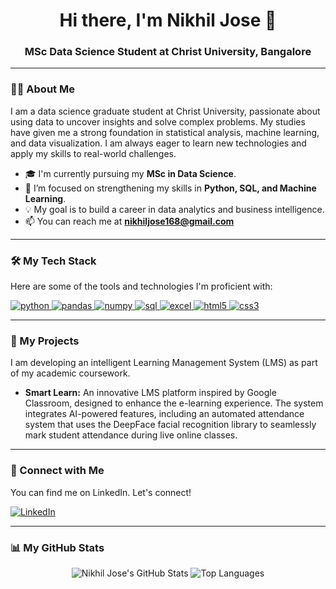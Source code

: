 <div id="header" align="center">
  <h1>
    Hi there, I'm Nikhil Jose 👋
  </h1>
  <h3>
    MSc Data Science Student at Christ University, Bangalore
  </h3>
</div>

---

### 👨‍💻 About Me

I am a data science graduate student at Christ University, passionate about using data to uncover insights and solve complex problems. My studies have given me a strong foundation in statistical analysis, machine learning, and data visualization. I am always eager to learn new technologies and apply my skills to real-world challenges.

- 🎓 I'm currently pursuing my **MSc in Data Science**.
- 🌱 I’m focused on strengthening my skills in **Python, SQL, and Machine Learning**.
- 💡 My goal is to build a career in data analytics and business intelligence.
- 📫 You can reach me at **nikhiljose168@gmail.com**

---

### 🛠️ My Tech Stack

Here are some of the tools and technologies I'm proficient with:

<p align="left">
  <a href="https://www.python.org" target="_blank" rel="noreferrer">
    <img src="https://img.shields.io/badge/Python-3776AB?style=for-the-badge&logo=python&logoColor=white" alt="python" />
  </a>
  <a href="https://pandas.pydata.org/" target="_blank" rel="noreferrer">
    <img src="https://img.shields.io/badge/Pandas-150458?style=for-the-badge&logo=pandas&logoColor=white" alt="pandas" />
  </a>
  <a href="https://numpy.org/" target="_blank" rel="noreferrer">
    <img src="https://img.shields.io/badge/NumPy-013243?style=for-the-badge&logo=numpy&logoColor=white" alt="numpy" />
  </a>
  <a href="https://www.microsoft.com/en-us/sql-server" target="_blank" rel="noreferrer">
    <img src="https://img.shields.io/badge/SQL-025E8C?style=for-the-badge&logo=microsoft-sql-server&logoColor=white" alt="sql" />
  </a>
  <a href="https://www.microsoft.com/en-us/microsoft-365/excel" target="_blank" rel="noreferrer">
    <img src="https://img.shields.io/badge/Excel-217346?style=for-the-badge&logo=microsoft-excel&logoColor=white" alt="excel" />
  </a>
  <a href="https://www.w3.org/html/" target="_blank" rel="noreferrer">
    <img src="https://img.shields.io/badge/HTML5-E34F26?style=for-the-badge&logo=html5&logoColor=white" alt="html5" />
  </a>
  <a href="https://www.w3.org/css/" target="_blank" rel="noreferrer">
    <img src="https://img.shields.io/badge/CSS3-1572B6?style=for-the-badge&logo=css3&logoColor=white" alt="css3" />
  </a>
</p>

---

### 🚀 My Projects

I am developing an intelligent Learning Management System (LMS) as part of my academic coursework.

-   **Smart Learn:** An innovative LMS platform inspired by Google Classroom, designed to enhance the e-learning experience. The system integrates AI-powered features, including an automated attendance system that uses the DeepFace facial recognition library to seamlessly mark student attendance during live online classes.

---

### 🔗 Connect with Me

You can find me on LinkedIn. Let's connect!

<p align="left">
  <a href="https://www.linkedin.com/in/nikhil-jose-" target="_blank">
    <img src="https://img.shields.io/badge/LinkedIn-0077B5?style=for-the-badge&logo=linkedin&logoColor=white" alt="LinkedIn">
  </a>
</p>

---

### 📊 My GitHub Stats

<div align="center">
  <img src="https://github-readme-stats.vercel.app/api?username=nikhiljose7&show_icons=true&theme=tokyonight&hide_border=true&count_private=true" alt="Nikhil Jose's GitHub Stats" />
  <img src="https://github-readme-stats.vercel.app/api/top-langs/?username=nikhiljose7&layout=compact&theme=tokyonight&hide_border=true" alt="Top Languages" />
</div>
